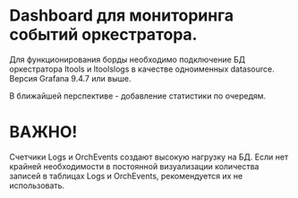 # Dashboard для мониторинга событий оркестратора.
Для функционирования борды необходимо подключение БД оркестратора ltools и ltoolslogs в качестве одноименных datasource.
Версия Grafana 9.4.7 или выше.

В ближайшей перспективе - добавление статистики по очередям.

# ВАЖНО!
Счетчики Logs и OrchEvents создают высокую нагрузку на БД. Если нет крайней необходимости в постоянной визуализации количества записей в таблицах Logs и OrchEvents, рекомендуется их не использовать.
